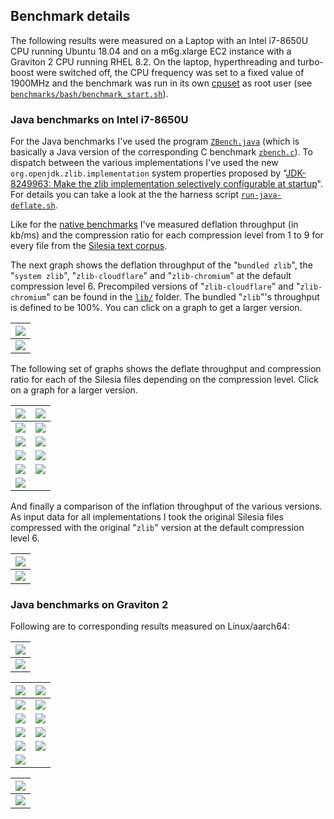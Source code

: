 ## Benchmark details

The following results were measured on a Laptop with an Intel i7-8650U CPU running Ubuntu 18.04 and on a m6g.xlarge EC2 instance with a Graviton 2 CPU running RHEL 8.2. On the laptop, hyperthreading and turbo-boost were switched off, the CPU frequency was set to a fixed value of 1900MHz and the benchmark was run in its own [cpuset](http://manpages.ubuntu.com/manpages/bionic/man1/cset-set.1.html) as root user (see [`benchmarks/bash/benchmark_start.sh`](benchmarks/bash/benchmark_start.sh)). 

### Java benchmarks on Intel i7-8650U

For the Java benchmarks I've used the program [`ZBench.java`](benchmarks/java/io/simonis/ZBench.java) (which is basically a Java version of the corresponding C benchmark [`zbench.c`](benchmarks/c/zbench.c)). To dispatch between the various implementations I've used the new `org.openjdk.zlib.implementation` system properties proposed by "[JDK-8249963: Make the zlib implementation selectively configurable at startup](https://bugs.openjdk.java.net/browse/JDK-8249963)". For details you can take a look at the the harness script [`run-java-deflate.sh`](benchmarks/bash/run-java-deflate.sh).

Like for the [native benchmarks](Results.md) I've measured deflation throughput (in kb/ms) and the compression ratio for each compression level from 1 to 9 for every file from the [Silesia text corpus](http://www.data-compression.info/Corpora/SilesiaCorpus/index.html).

The next graph shows the deflation throughput of the "`bundled zlib`", the "`system zlib`", "`zlib-cloudflare`" and "`zlib-chromium`" at the default compression level 6. Precompiled versions of "`zlib-cloudflare`" and "`zlib-chromium`" can be found in the [`lib/`](lib/) folder. The bundled "`zlib`"'s throughput is defined to be 100%. You can click on a graph to get a larger version.

| ![](graphs/i7-8650U-1900MHz-deflate-silesia-openjdk-2020-07-17/file-silesia-openjdk-horizontal-part1.svg) |
|-------|
| ![](graphs/i7-8650U-1900MHz-deflate-silesia-openjdk-2020-07-17/file-silesia-openjdk-horizontal-part2.svg) |

The following set of graphs shows the deflate throughput and compression ratio for each of the Silesia files depending on the compression level. Click on a graph for a larger version.

| ![](graphs/i7-8650U-1900MHz-deflate-silesia-openjdk-2020-07-17/ratio-silesia-dickens.svg) | ![](graphs/i7-8650U-1900MHz-deflate-silesia-openjdk-2020-07-17/ratio-silesia-mozilla.svg) |
|-----|-----|
| ![](graphs/i7-8650U-1900MHz-deflate-silesia-openjdk-2020-07-17/ratio-silesia-mr.svg) | ![](graphs/i7-8650U-1900MHz-deflate-silesia-openjdk-2020-07-17/ratio-silesia-nci.svg) |
| ![](graphs/i7-8650U-1900MHz-deflate-silesia-openjdk-2020-07-17/ratio-silesia-ooffice.svg) | ![](graphs/i7-8650U-1900MHz-deflate-silesia-openjdk-2020-07-17/ratio-silesia-reymont.svg) |
| ![](graphs/i7-8650U-1900MHz-deflate-silesia-openjdk-2020-07-17/ratio-silesia-samba.svg) | ![](graphs/i7-8650U-1900MHz-deflate-silesia-openjdk-2020-07-17/ratio-silesia-sao.svg) |
| ![](graphs/i7-8650U-1900MHz-deflate-silesia-openjdk-2020-07-17/ratio-silesia-webster.svg) | ![](graphs/i7-8650U-1900MHz-deflate-silesia-openjdk-2020-07-17/ratio-silesia-xml.svg) |
| ![](graphs/i7-8650U-1900MHz-deflate-silesia-openjdk-2020-07-17/ratio-silesia-x-ray.svg) | ![]() |

And finally a comparison of the inflation throughput of the various versions. As input data for all implementations I took the original Silesia files compressed with the original "`zlib`" version at the default compression level 6.

| ![](graphs/i7-8650U-1900MHz-inflate-silesia-openjdk-2020-07-17/file-silesia-openjdk-horizontal-part1.svg) |
|-------|
| ![](graphs/i7-8650U-1900MHz-inflate-silesia-openjdk-2020-07-17/file-silesia-openjdk-horizontal-part2.svg) |

### Java benchmarks on Graviton 2

Following are to corresponding results measured on Linux/aarch64:

| ![](graphs/graviton2-deflate-silesia-openjdk-2020-07-20/file-silesia-openjdk-horizontal-part1.svg) |
|-------|
| ![](graphs/graviton2-deflate-silesia-openjdk-2020-07-20/file-silesia-openjdk-horizontal-part2.svg) |

| ![](graphs/graviton2-deflate-silesia-openjdk-2020-07-20/ratio-silesia-dickens.svg) | ![](graphs/graviton2-deflate-silesia-openjdk-2020-07-20/ratio-silesia-mozilla.svg) |
|-----|-----|
| ![](graphs/graviton2-deflate-silesia-openjdk-2020-07-20/ratio-silesia-mr.svg) | ![](graphs/graviton2-deflate-silesia-openjdk-2020-07-20/ratio-silesia-nci.svg) |
| ![](graphs/graviton2-deflate-silesia-openjdk-2020-07-20/ratio-silesia-ooffice.svg) | ![](graphs/graviton2-deflate-silesia-openjdk-2020-07-20/ratio-silesia-reymont.svg) |
| ![](graphs/graviton2-deflate-silesia-openjdk-2020-07-20/ratio-silesia-samba.svg) | ![](graphs/graviton2-deflate-silesia-openjdk-2020-07-20/ratio-silesia-sao.svg) |
| ![](graphs/graviton2-deflate-silesia-openjdk-2020-07-20/ratio-silesia-webster.svg) | ![](graphs/graviton2-deflate-silesia-openjdk-2020-07-20/ratio-silesia-xml.svg) |
| ![](graphs/graviton2-deflate-silesia-openjdk-2020-07-20/ratio-silesia-x-ray.svg) | ![]() |

| ![](graphs/graviton2-inflate-silesia-openjdk-2020-07-20/file-silesia-openjdk-horizontal-part1.svg) |
|-------|
| ![](graphs/graviton2-inflate-silesia-openjdk-2020-07-20/file-silesia-openjdk-horizontal-part2.svg) |
